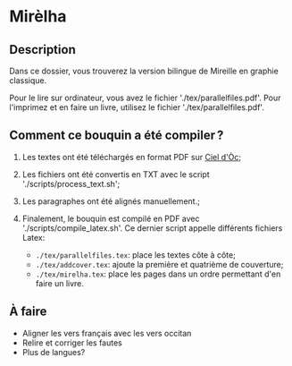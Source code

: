 # Mirèlha

## Description

Dans ce dossier, vous trouverez la version bilingue de Mireille en graphie classique.

Pour le lire sur ordinateur, vous avez le fichier './tex/parallelfiles.pdf'.
Pour l'imprimez et en faire un livre, utilisez le fichier './tex/parallelfiles.pdf'.

## Comment ce bouquin a été compiler ?

1. Les textes ont été téléchargés en format PDF sur [Ciel d'Òc](https://www.cieldoc.com);
2. Les fichiers ont été convertis en TXT avec le script './scripts/process_text.sh';
3. Les paragraphes ont été alignés manuellement.;
4. Finalement, le bouquin est compilé en PDF avec './scripts/compile_latex.sh'. Ce dernier script appelle différents fichiers Latex:

    - `./tex/parallelfiles.tex`: place les textes côte à côte;
    - `./tex/addcover.tex`: ajoute la première et quatrième de couverture;
    - `./tex/mirelha.tex`: place les pages dans un ordre permettant d'en faire un livre.

## À faire

- Aligner les vers français avec les vers occitan
- Relire et corriger les fautes
- Plus de langues?
